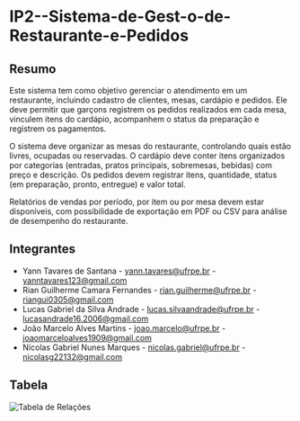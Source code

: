# IP2--Sistema-de-Gest-o-de-Restaurante-e-Pedidos

## Resumo
Este sistema tem como objetivo gerenciar o atendimento em um restaurante, incluindo cadastro de clientes, mesas, cardápio e pedidos. Ele deve permitir que garçons registrem os pedidos realizados em cada mesa, vinculem itens do cardápio, acompanhem o status da preparação e registrem os pagamentos.

O sistema deve organizar as mesas do restaurante, controlando quais estão livres, ocupadas ou reservadas. O cardápio deve conter itens organizados por categorias (entradas, pratos principais, sobremesas, bebidas) com preço e descrição. Os pedidos devem registrar itens, quantidade, status (em preparação, pronto, entregue) e valor total.

Relatórios de vendas por período, por item ou por mesa devem estar disponíveis, com possibilidade de exportação em PDF ou CSV para análise de desempenho do restaurante.

## Integrantes
* Yann Tavares de Santana - yann.tavares@ufrpe.br - yanntavares123@gmail.com
* Rian Guilherme Camara Fernandes - rian.guilherme@ufrpe.br -  riangui0305@gmail.com
* Lucas Gabriel da Silva Andrade - lucas.silvaandrade@ufrpe.br - lucasandrade16.2006@gmail.com
* João Marcelo Alves Martins - joao.marcelo@ufrpe.br - joaomarceloalves1909@gmail.com
* Nícolas Gabriel Nunes Marques - nicolas.gabriel@ufrpe.br - nicolasg22132@gmail.com

## Tabela
![Tabela de Relações](https://viewer.diagrams.net/?tags=%7B%7D&lightbox=1&target=self&highlight=light-dark(#0000FF,#3C3C3C)&edit=_blank&layers=1&nav=1&title=UML%20Sistema%20de%20Gest%C3%A3o%20de%20Restaurante%20e%20Pedidos.drawio.png&dark=auto#R%3Cmxfile%3E%3Cdiagram%20name%3D%22P%C3%A1gina-1%22%20id%3D%22JIsHW_4CEP_O6he88VDe%22%3E7V1rk5s4Fv01XdW9Ve7i6cfHtDuPme1MPOkks%2FtRBrXNBiMP4H7k16%2BEEA%2FpYgMGuzOhK1UxF5CEdHR09LjShTnfPL8P0Xb9kbjYvzA09%2FnCvL0wDHuqW%2FQ%2FZnnhFlNnl8yyCj2X2%2FTccO%2F9wKlRS607z8VR6cGYED%2F2tmWjQ4IAOzG3pe%2BiMCRP5cceiF%2BOdYtWWDHcO8hXrX95brzm1qkxye0fsLdapzHr%2BnjG7yyR830Vkl2QxndhmA%2FJH7%2B9QSKsNLHRGrnkqWAy316Y85CQmP%2FaPM%2BxzzJXZBt%2F713F3SzdIQ7iOi%2B8e%2F7wcDe6%2B9%2Fzbnv3DfvPn%2F69XIzSr3xE%2Fi7Nj7nv0QAxNeLnGAduRH99jXYo9Ej6HfGLyLvoydv4KKBXNw8kiO%2FTOzq9Rr63CuhvhwUWUsMjDmOPZvub9EZMttTqrD3fvUMvZMe%2BIYppnoqrmzUJvR80WOSnYdLbYZwiyBiXnrhnb1KzRq0hjugzC5ExumT6iJ5LD96hKE4NDvF9tI28ZfYZGxSuvOCGxDHZpA89rb0Y32%2BRw555orWCJSTeiESqxZKWFMsA%2FFwwpcX0HpMNjsMX%2Bkh6d6SbonaktWpkaanhKceoMU5t6yI%2BbVE30nqxyoLPYvxM6xEKVj7OozTL8ZlqbFMgMlOKC%2Fm0rAMU4xtWLaIiHOmPwqfmpgSkDQA7VQB7YYx9BhfXe6Q%2FV%2BzniJUAdj2XRAsSCkSbb6j5zqOlnb4RbVFQAvT47x2rjTd51R5RSJCQvxqHKIhEwd4klJTd81mmjFwUfr8MV8tLmi%2F08zTx3xX%2Fn90xbJtfFH9cXSUBiujFZ9D%2F0YbBK0ntIvmgzCae8Pn%2F7%2FjHjGVzIVeAjPpZcoIVKGVsWhdRBBVnIZvu49ALVkdlk8RytNYmeRSH5Due8y%2B9DQinPc%2F3JZNgPh8%2FxJW8R5Ph0GTeJc%2FcWrnlc1q7mInQdx%2F8pM1Ye66LA8ZZJEYx4gTF2GhLvCBOqp99Q%2F%2BxfNau7Qv7lmWpfaPn1%2FQfezyM5ySg34K8hJ8wZb8nzBiwObHtbVEOs92LoLF6zGZZ1cRWYpmmlDIDKEWCgO8lRcshIGSC3qr8N7QkfZwX%2BBeGh9uRroDCVEFhAgDw0RL7CxJ5sUdY%2BCF%2FVgLGobIvg9sL1jj04h4LfVKzOZv2VOaifS23I5wygmW05bQmm1LquQxoKjj%2FCLZh9OVsH1RjjCkOEmDId%2FAGeX7RfCX4aBnWoOySiSU2xD6KqSAiIpVX5ThrNwk3iQTnrzUJZKDRc9LoZFqvRk2MvqqUrlSpjzhCQ6fhVJ2GiSTiR4CKNyyozzDZ02c4DhOGggkm5YLdBockQUfCLqwOwSreQaw%2Bu8jF4NMH2SyP7WtE2r1OARTvojz6%2FVQ4kN4RpKfXR%2F0e8QhBfNyXeNTNQT0eqx6bF%2FusLrP1RmxWG%2F3I20PtEuS%2FeTXd1VWGLE5KVhRDP1B4n%2FMWjZKzWFluJhePhH5oZWCu%2B4dgz0vghUEIvkJO1KGxQqh29Nfs20rtWITE3cXDEPKp1GBW4KKh1IGWEhrTzV7sHhVjWAzS4AU6AIElqTEXR05IQUD2vFJL1m1D7JQDccmOlVqTQBwU4xVFEDo2NZyef4vxhgexJMTHyUhlU537DQcuitpJXYe43orkqWjxIc4aP5QyY04NQ8PQR8Ng1yaFPWIZogDd6E0tq%2FONg1puqpYbl3s2J3io4HsbbQVn7Q6p5UwyaBUDrllboN5K2L1M6%2FMiX6tvFAVyxr7zjBTbDNSWFDTnZUhED4OvPz%2B16jYw%2FApWsd6GX9VprDkKXbQd1m2cTXTbVt0Wt7eumKFOdHHhyqHxmVYbtAvRngn1jIbLM%2BoDwRxDMLPa2Gqo3cRz3QNJnd4ZpFtT6da42G3jvMpNFHLDefKUXS4bKqWk50nl3jZEovuYsk8d2RTiDSODRoHUnA5f7iLKmCJkuJt81bzPLY3Y3nrRlgTe0vOTIeBydPsVa%2BWQ7jDf%2F09tEcY1O3V6b5Mghjr3RfUEDh%2BHSf%2FTrRQ27JLkNC0AFjMIFrPeYKHOjSWSky9Lyie25gVDxWAvrbMCUVydEoqLW9qJ%2F%2BJtmo3U8sHRBY4iUmN0dKCyI6gso4WjxC2EWbuvcUlDnbAaxG1Dcdu82Kc1qao3catOSNUQt1kTR5XZXkqb12CweSU1NZHOIY8hFJP9TnGJfObQw%2BLaZEnN08jjl1YisIR%2FICGUalAiKmlyUOBgH4WF7AqLGZHah0WqvxTTT4FhUlCdaH2NkxrqFJTwrBk060k062RaHiUdAdNTpgGNbcn%2BZt2BQp2gaiFZheln8Kbi7nH5l6njvmz4IZm0kkd%2Bfx2XsxUKHbJJ6SGJ6n1i%2BZXygI8yFfNAaWZb5YHo3xVDzmTG0Fr30Vp34ZoHEvO0t37Z4Jt3fL%2BscbFnI4YHy72nYhftfMP1IqmMA%2FplDtQvUzhnnlF%2BkexbzGHkKSlMQvDhfBbH3zsUxMkQv9TpIsukTyStaKkz90G%2FwdnR3tY3RFHyhTBVyWLnPvCHWvlyA3%2FVajUkuPg8z4dhruKXbkh0Xe33gYyiC4%2Bx7jlFnclcoBXa0E8dun7n6vpZgCMPjIveun6mOomV94%2FeeQFKfbQrBgkG5mjCHFkl7FyC9rbuxYQ8vQYJ2kiCNi92YN3LaRUoNCF0WIHmDYoQXwUG4YYmcnJLwwsLYrLQVV6kgdUZiqcGz%2FX2BlQpTI9Rg4NQ%2B%2BnoFlhUAta73tar2mrXrzAQOci006wqmZYXldgKKLIFy2W%2Fod5QoS4%2B5T58ybo%2BBo6cz7LlytCII9j1Hpinc%2BbJqvExQg8EmdnXWKOQHIPQay%2F0mhc70OCAxd6X0LOh%2FTsOCr1Ck8TG%2BArurhn9VOqp%2BvJPDOol43mXtZTYQFonJa2xOqwFoldwS%2Fd7F9bYfobi9A3bKDkv50LWJJOM2E2LBD978X%2FY72tN19Pr%2FybXMyO9vH0uPHv7UrhYUK6gX8XUVmKrVCLYLW3JrOZuITttKDdTW7LjnfeIS4Hv2fd2QZLmPpM5s9m1bc%2FyP0n0WNa1peV%2FUvgR2YUOToPMSxGKpRSsJe9jSUXlCsdKQLTI0EvhsbS2yIDpYEvdmTrCoV1fX%2F%2Brik0K6DmosrNWDqqhZex1Ily1cbkMAVUB7YTSm3DVtRorSwsVlGwTqixkMb2Zdjl0Q%2FRBxNOuhzYkcL%2BsvUDqnuiWMLzz%2FCwoWu9EH4mS6ZqsSID8t7n1UAOwTPshMmsENKsYbejXWtIvSgycN6acR5ghZ47k6qV41ZY7DI1XH256%2Bt0in1zj6x87%2F%2BHGn2jevfk4Gh%2BATAkw2SYlx3LLZFoOeCwhrDZ96NpEuzYLPGSUET67nszMjMKmk1rkokZjlUKVXUbIw0OEz0RPWZ2uWYXKlYLeKNaArDIZVr120NaK7SAFuN68IczqB5Mzhdoxos2sZnZaPTis9uSmmEfZW4%2F2DCbtbaz1cUcts2FRWOt5yzwtodO0zOvxNK8RZsuqNRa0L5rmqQT7itrTGbLBXYj%2FYY1DexUIM7TZDcJ0fVKWCrocSH2GloMyxezByXD0K4mMhDWnZZUx02ed0uhBMrRfBYgtu0yMY6MthGfa3oB6B3CNdX4qgKva9gTDlW17e0Lqo6XLNmsUNCQvdGggFCt2%2FGvd0ayb5HSXkxwUPMhuIQJ4lZZW40toGaaGepoaMiblYZIRsFhUB116uljCU93Dq3LeKK4vz1zhwLkh5htXfLro5VFrOTstc%2FTJ2W3zBZy1%2FJWHMdtj9k3IeOGomaaTehvroOOpBINhqqnzggf8jcGC720bRMD3EJhsKjVr9Z15rwYmOTWTAN6sIKAs43hEgS2fuiwCLVkWOUyvDac2nnhxszScNJoA0ijzYS1Joy723AYBYoDSKNlyO9lvoMaO28qxVg0UEXz6VYMAlEOyBhF1HPXtpZGjNmyBgN3FsStgiodTV5oIqG4KHTp0BSr0DuQTmOBWR65kjWDVJtKHTu3be2TfwDun5Z0ZsH0IBMH%2BBJc6UKn%2FpGslrLE0%2B6VW776WSkT%2Barb4fb3%2B6%2BvL4ubb%2B9%2FmnwwESJWD2yQw%2BTp6ShP3JhE24YYJT2AvA7FzA3Ss%2Bd6dDACRslQMIeDHoDx1QLMMuryKSBRUA9jfo8ttSZd3c5j6UWCHnQ7%2FZt7TbLlo9L7ght7sjGsIrhA6B%2FXcDfiquayReobg18UxLGDyBpfGQ%2Bq5%2B0KHzmDp6cRrMHWtHBqzRrPvI6%2BhnTT%2BFGzI4s%2BosZs9JNK9wltFUet47te%2BtVNND836WzsNTco5mxTo%2BBmIXWYddIzA5IFbqXan3vkpcoN2%2F9W0u3yiTgPt3oWLMgh1dRKP%2B6KimERvoy12vFI7UvtEnUG%2FvxqyrfAZeC36HTpOb9Dvx%2Br3%2FYV%2Bbv0OrZA8fBAPbTZPKt2r1fyC8WOZHnuT9SeJa9jd5Gfj7boiuZNN6MD0AQ4fb4WklbBQWO689AmTdMUVztzLTix%2F1i72%2BTLl3kezSeZtlHozzVqtm8%2Fdo0x7epG7R%2BUOTS0chRWPpAPuTfu6IQedAi0YKL2s8JYlbNsV3vLyEjmc7hbpw9hVFxudErvWxJKwa7VynSu49pm2hF3uRXIu7BqvD7u2jDlLPjWqtnuCOT4UVN%2F4VScYT4ffhBltCcDT8XEAns5m5wIwuIJy8voArGt6ZwieKvOIp0Zwx5t9FMFpTIrgZPt9HAVOim6tCE4mNU4lDCpW99YEZ4WEPNGWJLoleeJRS1u4mnJIsld%2F33CtMc3YBq605danEpUa9nFUanO4Z9vdnJlJs7XoBx1ReZmeDa9T%2BSyf1vtcnB%2BuzZyo626lRMFplrdSMi2rMbaKW6xoElVP2wnhunA9F7aMMeueZn9WeRulkakzSZXvETFphzuLhVL4MyVXfmtvLB251JpK1y7FflWqlRfsZs%2BLU2JbuuzSy5Cw%2Bbn88RBt1x%2BJi9kT%2Fwc%3D%3C%2Fdiagram%3E%3C%2Fmxfile%3E)
